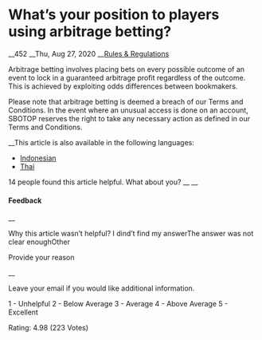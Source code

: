 # What’s your position to players using arbitrage betting?

__452 __Thu, Aug 27, 2020 __[Rules & Regulations](https://help.sbotop.com/category/rules-regulations/256/ "Categories » Rules & Regulations ")

Arbitrage betting involves placing bets on every possible outcome of an event to lock in a guaranteed arbitrage profit regardless of the outcome. This is achieved by exploiting odds differences between bookmakers.

Please note that arbitrage betting is deemed a breach of our Terms and Conditions. In the event where an unusual access is done on an account, SBOTOP reserves the right to take any necessary action as defined in our Terms and Conditions.

__This article is also available in the following languages:

  * [Indonesian](https://help.sbotop.com/article/apa-posisi-sbotop-untuk-pemain-yang-menggunakan-taruhan-arbitrase-4743.html)
  * [Thai](https://help.sbotop.com/article/%e0%b8%ab%e0%b8%b2%e0%b8%81%e0%b8%89%e0%b8%b1%e0%b8%99%e0%b8%a7%e0%b8%b2%e0%b8%87%e0%b8%9e%e0%b8%99%e0%b8%b1%e0%b8%99%e0%b9%81%e0%b8%9a%e0%b8%9a%e0%b8%97%e0%b8%b3%e0%b8%81%e0%b8%b3%e0%b9%84%e0%b8%a3%e0%b9%82%e0%b8%94%e0%b8%a2%e0%b8%9b%e0%b8%a3%e0%b8%b2%e0%b8%a8%e0%b8%88%e0%b8%b2%e0%b8%81%e0%b8%84%e0%b8%a7%e0%b8%b2%e0%b8%a1%e0%b9%80%e0%b8%aa%e0%b8%b5%e0%b9%88%e0%b8%a2%e0%b8%87-arbitrage-%e0%b8%88%e0%b8%b0%e0%b9%80%e0%b8%9b%e0%b9%87%e0%b8%99%e0%b8%ad%e0%b8%a2%e0%b9%88%e0%b8%b2%e0%b8%87%e0%b9%84%e0%b8%a3-5941.html)



14 people found this article helpful. What about you?  __ __

#### Feedback

__

Why this article wasn’t helpful? I dind’t find my answerThe answer was not clear enoughOther

Provide your reason

__

Leave your email if you would like additional information.

1 - Unhelpful 2 - Below Average 3 - Average 4 - Above Average 5 - Excellent

Rating: 4.98 (223 Votes)
